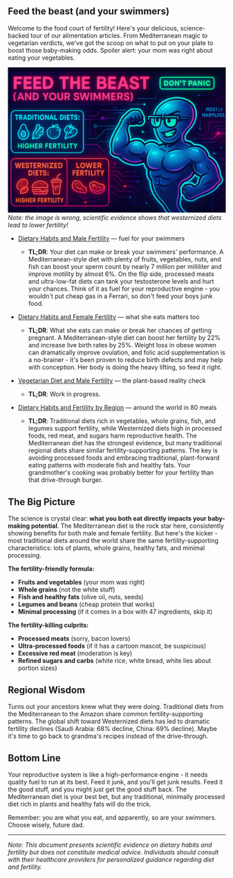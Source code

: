 ## Feed the beast (and your swimmers)

Welcome to the food court of fertility! Here's your delicious, science-backed tour of our alimentation articles. From Mediterranean magic to vegetarian verdicts, we've got the scoop on what to put on your plate to boost those baby-making odds. Spoiler alert: your mom was right about eating your vegetables.

![FeedTheBeast](alimentation/images/foodfertility.png)
*Note: the image is wrong, scientific evidence shows that westernized diets lead to lower fertility!*

- [Dietary Habits and Male Fertility](alimentation/dietary_habits_male_fertility.md) — fuel for your swimmers
  - **TL;DR**: Your diet can make or break your swimmers' performance. A Mediterranean-style diet with plenty of fruits, vegetables, nuts, and fish can boost your sperm count by nearly 7 million per milliliter and improve motility by almost 6%. On the flip side, processed meats and ultra-low-fat diets can tank your testosterone levels and hurt your chances. Think of it as fuel for your reproductive engine - you wouldn't put cheap gas in a Ferrari, so don't feed your boys junk food.

- [Dietary Habits and Female Fertility](alimentation/dietary_habits_female_fertility.md) — what she eats matters too
  - **TL;DR**: What she eats can make or break her chances of getting pregnant. A Mediterranean-style diet can boost her fertility by 22% and increase live birth rates by 25%. Weight loss in obese women can dramatically improve ovulation, and folic acid supplementation is a no-brainer - it's been proven to reduce birth defects and may help with conception. Her body is doing the heavy lifting, so feed it right.

- [Vegetarian Diet and Male Fertility](alimentation/vegetarian_diet_male_fertility.md) — the plant-based reality check
  - **TL;DR**: Work in progress.

- [Dietary Habits and Fertility by Region](alimentation/dietary_habits_and_fertility_per_region.md) — around the world in 80 meals
  - **TL;DR**: Traditional diets rich in vegetables, whole grains, fish, and legumes support fertility, while Westernized diets high in processed foods, red meat, and sugars harm reproductive health. The Mediterranean diet has the strongest evidence, but many traditional regional diets share similar fertility-supporting patterns. The key is avoiding processed foods and embracing traditional, plant-forward eating patterns with moderate fish and healthy fats. Your grandmother's cooking was probably better for your fertility than that drive-through burger.

## The Big Picture

The science is crystal clear: **what you both eat directly impacts your baby-making potential**. The Mediterranean diet is the rock star here, consistently showing benefits for both male and female fertility. But here's the kicker - most traditional diets around the world share the same fertility-supporting characteristics: lots of plants, whole grains, healthy fats, and minimal processing.

**The fertility-friendly formula:**
- **Fruits and vegetables** (your mom was right)
- **Whole grains** (not the white stuff)
- **Fish and healthy fats** (olive oil, nuts, seeds)
- **Legumes and beans** (cheap protein that works)
- **Minimal processing** (if it comes in a box with 47 ingredients, skip it)

**The fertility-killing culprits:**
- **Processed meats** (sorry, bacon lovers)
- **Ultra-processed foods** (if it has a cartoon mascot, be suspicious)
- **Excessive red meat** (moderation is key)
- **Refined sugars and carbs** (white rice, white bread, white lies about portion sizes)

## Regional Wisdom

Turns out your ancestors knew what they were doing. Traditional diets from the Mediterranean to the Amazon share common fertility-supporting patterns. The global shift toward Westernized diets has led to dramatic fertility declines (Saudi Arabia: 68% decline, China: 69% decline). Maybe it's time to go back to grandma's recipes instead of the drive-through.


## Bottom Line

Your reproductive system is like a high-performance engine - it needs quality fuel to run at its best. Feed it junk, and you'll get junk results. Feed it the good stuff, and you might just get the good stuff back. The Mediterranean diet is your best bet, but any traditional, minimally processed diet rich in plants and healthy fats will do the trick.

Remember: you are what you eat, and apparently, so are your swimmers. Choose wisely, future dad.

---

*Note: This document presents scientific evidence on dietary habits and fertility but does not constitute medical advice. Individuals should consult with their healthcare providers for personalized guidance regarding diet and fertility.*
